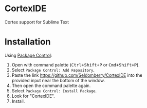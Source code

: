 CortexIDE
=============

Cortex support for Sublime Text

# Installation

Using [Package Control](https://packagecontrol.io/installation):

1. Open with command palette (<kbd>Ctrl+Shift+P</kbd> or <kbd>Cmd+Shift+P</kbd>).
2. Select `Package Control: Add Repository`.
3. Paste the link https://github.com/Seldomberry/CortexIDE into the provided input near the bottom of the window.
4. Then open the command palette again.
5. Select `Package Control: Install Package`.
6. Look for "CortexIDE".
7. Install.
